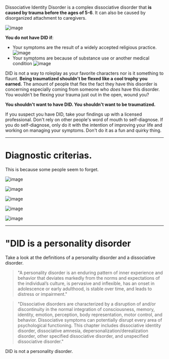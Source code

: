 Dissociative Identity Disorder is a complex dissociative disorder that **is caused by trauma before the ages of 5-6**. It can also be caused by disorganized attachment to caregivers. 

![image](https://github.com/user-attachments/assets/74e956fa-1de1-4306-ac86-e8ee21ba9af4)

**You do not have DID if**:
* Your symptoms are the result of a widely accepted religious practice.
![image](https://github.com/user-attachments/assets/2eaeef46-4e0a-4c0a-8fda-5a6830e05f44)
* Your symptoms are because of substance use or another medical condition
![image](https://github.com/user-attachments/assets/79bb820e-6c9e-4646-97b0-12a4b47d87d0)

DID is not a way to roleplay as your favorite characters nor is it something to flaunt. **Being traumatized shouldn't be flexed like a cool trophy you earned.** The amount of people that flex the fact they have this disorder is concerning especially coming from someone who *does* have this disorder. You wouldn't be flexing your trauma just out in the open, wound you?

**You shouldn't want to have DID. You shouldn't want to be traumatized.** 

If you suspect you have DID, take your findings up with a licensed professional. Don't rely on other people's word of mouth to self-diagnose. If you do self-diagnose, only do it with the intention of improving your life and working on managing your symptoms. Don't do it as a fun and quirky thing.
***
# **Diagnostic criterias.**
This is because some people seem to forget.

![image](https://github.com/user-attachments/assets/9303c7c4-3383-4376-a7ab-061f72341ebe)

![image](https://github.com/user-attachments/assets/20064360-0943-4f4f-bc1a-6a34834cbbf4)

![image](https://github.com/user-attachments/assets/3667557d-d1b7-48db-8ba8-9e1af8881306)

![image](https://github.com/user-attachments/assets/1a265221-c2fb-495c-9550-7840eb4027ba)

![image](https://github.com/user-attachments/assets/e03a0cb5-86cc-4ae7-b7d3-eda917dfc1c0)
***
# **"DID is a personality disorder**
Take a look at the definitions of a personality disorder and a dissociative disorder. 

> "A personality disorder is an enduring pattern of inner
experience and behavior that deviates markedly from the norms and expectations of the
individual’s culture, is pervasive and inflexible, has an onset in adolescence or early adulthood,
is stable over time, and leads to distress or impairment."

> "Dissociative disorders are characterized by a disruption of and/or discontinuity in the
normal integration of consciousness, memory, identity, emotion, perception, body representation,
motor control, and behavior. Dissociative symptoms can potentially disrupt every area of
psychological functioning. This chapter includes dissociative identity disorder, dissociative
amnesia, depersonalization/derealization disorder, other specified dissociative disorder, and
unspecified dissociative disorder."

DID is not a personality disorder.
